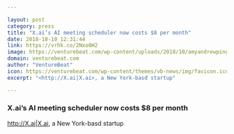 ```yaml
---

layout: post
category: press
title: "X.ai’s AI meeting scheduler now costs $8 per month"
date: 2018-10-10 12:31:44
link: https://vrhk.co/2Nxo8H2
image: https://venturebeat.com/wp-content/uploads/2018/10/amyandrewpingpong.png?fit=1920%2C1140&strip=all
domain: venturebeat.com
author: "VentureBeat"
icon: https://venturebeat.com/wp-content/themes/vb-news/img/favicon.ico
excerpt: "<http://X.ai|X.ai>, a New York-basd startup"

---
```


### X.ai’s AI meeting scheduler now costs $8 per month

<http://X.ai|X.ai>, a New York-basd startup